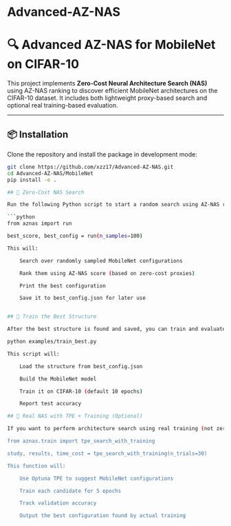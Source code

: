 # Advanced-AZ-NAS

# 🔍 Advanced AZ-NAS for MobileNet on CIFAR-10

This project implements **Zero-Cost Neural Architecture Search (NAS)** using AZ-NAS ranking to discover efficient MobileNet architectures on the CIFAR-10 dataset. It includes both lightweight proxy-based search and optional real training-based evaluation.

---

## 📦 Installation

Clone the repository and install the package in development mode:

```bash
git clone https://github.com/xzz17/Advanced-AZ-NAS.git
cd Advanced-AZ-NAS/MobileNet
pip install -e .

## 🚀 Zero-Cost NAS Search

Run the following Python script to start a random search using AZ-NAS ranking:

```python
from aznas import run

best_score, best_config = run(n_samples=100)

This will:

    Search over randomly sampled MobileNet configurations

    Rank them using AZ-NAS score (based on zero-cost proxies)

    Print the best configuration

    Save it to best_config.json for later use


## 🧪 Train the Best Structure

After the best structure is found and saved, you can train and evaluate it:

python examples/train_best.py

This script will:

    Load the structure from best_config.json

    Build the MobileNet model

    Train it on CIFAR-10 (default 10 epochs)

    Report test accuracy

## 🎯 Real NAS with TPE + Training (Optional)

If you want to perform architecture search using real training (not zero-cost), you can use Optuna's TPE sampler:

from aznas.train import tpe_search_with_training

study, results, time_cost = tpe_search_with_training(n_trials=30)

This function will:

    Use Optuna TPE to suggest MobileNet configurations

    Train each candidate for 5 epochs

    Track validation accuracy

    Output the best configuration found by actual training